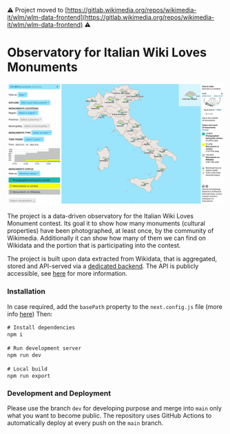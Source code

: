 ⚠️ Project moved to [https://gitlab.wikimedia.org/repos/wikimedia-it/wlm/wlm-data-frontend](https://gitlab.wikimedia.org/repos/wikimedia-it/wlm/wlm-data-frontend) ⚠️

# Observatory for Italian Wiki Loves Monuments

![The main screen of the application, a map of Italy with data-driven fans](public/images/map.png)

The project is a data-driven observatory for the Italian Wiki Loves Monument contest. Its goal it to show how many monuments (cultural properties) have been photographed, at least once, by the community of Wikimedia. Additionally it can show how many of them we can find on Wikidata and the portion that is participating into the contest.

The project is built upon data extracted from Wikidata, that is aggregated, stored and API-served via a [dedicated backend](https://github.com/densitydesign/wlm-backend). The API is publicly accessible, see [here](https://wlm-it-visual.wmcloud.org/api/schema/swagger-ui/#/) for more information.

### Installation

In case required, add the `basePath` property to the `next.config.js` file (more info [here](https://nextjs.org/docs/api-reference/next.config.js/basepath))
Then:

```
# Install dependencies
npm i

# Run development server
npm run dev

# Local build
npm run export
```

### Development and Deployment

Please use the branch `dev` for developing purpose and merge into `main` only what you want to become public.
The repository uses GitHub Actions to automatically deploy at every push on the `main` branch.
